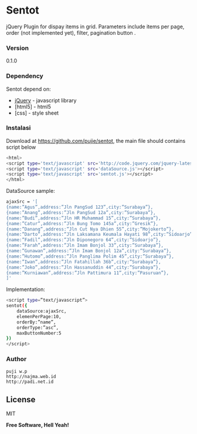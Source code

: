 # Sentot

jQuery Plugin for dispay items in grid. Parameters include items per page, order (not implemented yet), filter, pagination button .


### Version
0.1.0

### Dependency

Sentot depend on:

* [jQuery] - javascript library
* [html5] - html5
* [css] - style sheet

### Instalasi

Download at https://github.com/pujie/sentot, the main file should contains script below

```sh
<html>
<script type='text/javascript' src='http://code.jquery.com/jquery-latest.js'></script>
<script type='text/javascript' src='dataSource.js'></script>
<script type='text/javascript' src='sentot.js'></script>
</html>
```

DataSource sample:
```sh
ajaxSrc = '[
{name:”Agus”,address:”Jln PangSud 123”,city:”Surabaya”},
{name:”Anang”,address:”Jln PangSud 12a”,city:”Surabaya”},
{name:”Budi”,address:”Jln HR Muhammad 15”,city:”Surabaya”},
{name:”Catur”,address:”Jln Bung Tomo 145a”,city:”Gresik”},
{name:”Danang”,address:”Jln Cut Nya Dhien 55”,city:”Mojokerto”},
{name:”Darto”,address:”Jln Laksamana Keumala Hayati 98”,city:”Sidoarjo”},
{name:”Fadil”,address:”Jln Diponegoro 64”,city:”Sidoarjo”},
{name:”Farah”,address:”Jln Imam Bonjol 33”,city:”Surabaya”},
{name:”Gunawan”,address:”Jln Imam Bonjol 12a”,city:”Surabaya”},
{name:”Hutomo”,address:”Jln Panglima Polim 45”,city:”Surabaya”},
{name:”Iwan”,address:”Jln Fatahillah 36b”,city:”Surabaya”},
{name:”Joko”,address:”Jln Hassanuddin 44”,city:”Surabaya”},
{name:”Kurniawan”,address:”Jln Pattimura 11”,city:”Pasuruan”},
]'
```

Implementation:
```sh
<script type=”text/javascript”>
sentot({
	dataSource:ajaxSrc,
	elemenPerPage:10,
	orderBy:”name”,
	orderType:”asc”,
	maxButtonNumber:5
})
</script>
```

### Author
```
puji w.p 
http://najma.web.id
http://padi.net.id
```

License
----

MIT


**Free Software, Hell Yeah!**

[//]: # (These are reference links used in the body of this note and get stripped out when the markdown processor does its job. There is no need to format nicely because it shouldn't be seen. Thanks SO - http://stackoverflow.com/questions/4823468/store-comments-in-markdown-syntax)


   [dill]: <https://github.com/joemccann/dillinger>
   [git-repo-url]: <https://github.com/joemccann/dillinger.git>
   [john gruber]: <http://daringfireball.net>
   [@thomasfuchs]: <http://twitter.com/thomasfuchs>
   [df1]: <http://daringfireball.net/projects/markdown/>
   [marked]: <https://github.com/chjj/marked>
   [Ace Editor]: <http://ace.ajax.org>
   [node.js]: <http://nodejs.org>
   [Twitter Bootstrap]: <http://twitter.github.com/bootstrap/>
   [keymaster.js]: <https://github.com/madrobby/keymaster>
   [jQuery]: <http://jquery.com>
   [@tjholowaychuk]: <http://twitter.com/tjholowaychuk>
   [express]: <http://expressjs.com>
   [AngularJS]: <http://angularjs.org>
   [Gulp]: <http://gulpjs.com>
   
   [PlDb]: <https://github.com/joemccann/dillinger/tree/master/plugins/dropbox/README.md>
   [PlGh]:  <https://github.com/joemccann/dillinger/tree/master/plugins/github/README.md>
   [PlGd]: <https://github.com/joemccann/dillinger/tree/master/plugins/googledrive/README.md>
   [PlOd]: <https://github.com/joemccann/dillinger/tree/master/plugins/onedrive/README.md>


